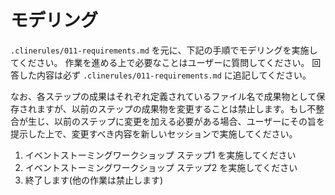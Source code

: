 # モデリング

`.clinerules/011-requirements.md` を元に、下記の手順でモデリングを実施してください。
作業を進める上で必要なことはユーザーに質問してください。
回答した内容は必ず `.clinerules/011-requirements.md` に追記してください。

なお、各ステップの成果はそれぞれ定義されているファイル名で成果物として保存されますが、以前のステップの成果物を変更することは禁止します。もし不整合が生じ、以前のステップに変更を加える必要がある場合、ユーザーにその旨を提示した上で、変更すべき内容を新しいセッションで実施してください。

1. イベントストーミングワークショップ ステップ1 を実施してください
1. イベントストーミングワークショップ ステップ2 を実施してください
1. 終了します(他の作業は禁止します)
